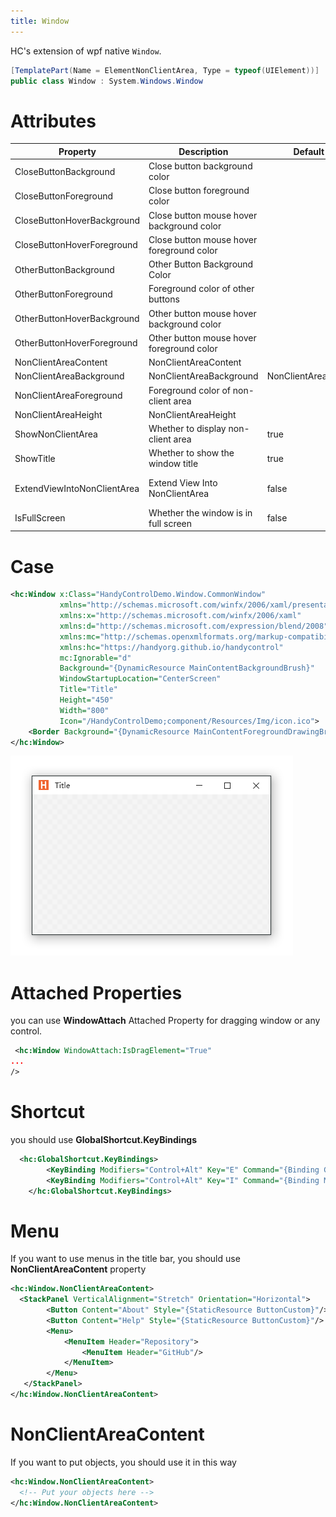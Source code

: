 ```yaml
---
title: Window
---
```


HC's extension of wpf native `Window`.

```cs
[TemplatePart(Name = ElementNonClientArea, Type = typeof(UIElement))]
public class Window : System.Windows.Window
```

# Attributes
|Property|Description|Default Value|Remarks|
|-|-|-|-|
|CloseButtonBackground|Close button background color|||
|CloseButtonForeground|Close button foreground color|||
|CloseButtonHoverBackground|Close button mouse hover background color|||
|CloseButtonHoverForeground|Close button mouse hover foreground color|||
|OtherButtonBackground|Other Button Background Color|||
|OtherButtonForeground|Foreground color of other buttons|||
|OtherButtonHoverBackground|Other button mouse hover background color|||
|OtherButtonHoverForeground|Other button mouse hover foreground color|||
|NonClientAreaContent|NonClientAreaContent|||
|NonClientAreaBackground|NonClientAreaBackground|NonClientAreaBackground|||
|NonClientAreaForeground|Foreground color of non-client area|||
|NonClientAreaHeight|NonClientAreaHeight|||
|ShowNonClientArea|Whether to display non-client area|true||
|ShowTitle|Whether to show the window title|true||
|ExtendViewIntoNonClientArea|Extend View Into NonClientArea|false|Only Custom Version|
|IsFullScreen|Whether the window is in full screen|false|||

# Case

```xml
<hc:Window x:Class="HandyControlDemo.Window.CommonWindow"
           xmlns="http://schemas.microsoft.com/winfx/2006/xaml/presentation"
           xmlns:x="http://schemas.microsoft.com/winfx/2006/xaml"
           xmlns:d="http://schemas.microsoft.com/expression/blend/2008"
           xmlns:mc="http://schemas.openxmlformats.org/markup-compatibility/2006"
           xmlns:hc="https://handyorg.github.io/handycontrol"
           mc:Ignorable="d"
           Background="{DynamicResource MainContentBackgroundBrush}"
           WindowStartupLocation="CenterScreen"
           Title="Title" 
           Height="450" 
           Width="800" 
           Icon="/HandyControlDemo;component/Resources/Img/icon.ico">
    <Border Background="{DynamicResource MainContentForegroundDrawingBrush}"/>
</hc:Window>
```
![Window](https://raw.githubusercontent.com/HandyOrg/HandyOrgResource/master/HandyControl/Doc/extend_controls/Window.png)


# Attached Properties

you can use **WindowAttach** Attached Property for dragging window or any control. 

``` xml
 <hc:Window WindowAttach:IsDragElement="True" 
...
/>
```

# Shortcut
you should use **GlobalShortcut.KeyBindings**
``` xml
  <hc:GlobalShortcut.KeyBindings>
        <KeyBinding Modifiers="Control+Alt" Key="E" Command="{Binding GlobalShortcutErrorCmd}"/>
        <KeyBinding Modifiers="Control+Alt" Key="I" Command="{Binding Main.GlobalShortcutInfoCmd, Source={StaticResource Locator}}"/>
    </hc:GlobalShortcut.KeyBindings>
```

# Menu
If you want to use menus in the title bar, you should use **NonClientAreaContent** property
``` xml
<hc:Window.NonClientAreaContent>
  <StackPanel VerticalAlignment="Stretch" Orientation="Horizontal">
        <Button Content="About" Style="{StaticResource ButtonCustom}"/>
        <Button Content="Help" Style="{StaticResource ButtonCustom}"/>
        <Menu>
            <MenuItem Header="Repository">
                <MenuItem Header="GitHub"/>
            </MenuItem>
        </Menu>
   </StackPanel>
</hc:Window.NonClientAreaContent>
```

# NonClientAreaContent
If you want to put objects, you should use it in this way
``` xml
<hc:Window.NonClientAreaContent>
  <!-- Put your objects here -->
</hc:Window.NonClientAreaContent>
```